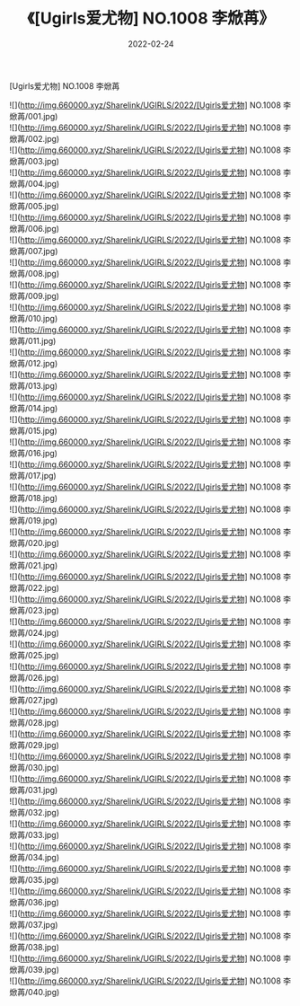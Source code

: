 ﻿---
layout: post
title:  《[Ugirls爱尤物] NO.1008 李焮苒》
date:   2022-02-24
img: http://img.660000.xyz/Sharelink/UGIRLS/2022/[Ugirls爱尤物] NO.1008 李焮苒/000.jpg
categories: [美女, 清纯, 唯美]
---

[Ugirls爱尤物] NO.1008 李焮苒

 ![](http://img.660000.xyz/Sharelink/UGIRLS/2022/[Ugirls爱尤物] NO.1008 李焮苒/001.jpg) <br>![](http://img.660000.xyz/Sharelink/UGIRLS/2022/[Ugirls爱尤物] NO.1008 李焮苒/002.jpg) <br>![](http://img.660000.xyz/Sharelink/UGIRLS/2022/[Ugirls爱尤物] NO.1008 李焮苒/003.jpg) <br>![](http://img.660000.xyz/Sharelink/UGIRLS/2022/[Ugirls爱尤物] NO.1008 李焮苒/004.jpg) <br>![](http://img.660000.xyz/Sharelink/UGIRLS/2022/[Ugirls爱尤物] NO.1008 李焮苒/005.jpg) <br>![](http://img.660000.xyz/Sharelink/UGIRLS/2022/[Ugirls爱尤物] NO.1008 李焮苒/006.jpg) <br>![](http://img.660000.xyz/Sharelink/UGIRLS/2022/[Ugirls爱尤物] NO.1008 李焮苒/007.jpg) <br>![](http://img.660000.xyz/Sharelink/UGIRLS/2022/[Ugirls爱尤物] NO.1008 李焮苒/008.jpg) <br>![](http://img.660000.xyz/Sharelink/UGIRLS/2022/[Ugirls爱尤物] NO.1008 李焮苒/009.jpg) <br>![](http://img.660000.xyz/Sharelink/UGIRLS/2022/[Ugirls爱尤物] NO.1008 李焮苒/010.jpg) <br>![](http://img.660000.xyz/Sharelink/UGIRLS/2022/[Ugirls爱尤物] NO.1008 李焮苒/011.jpg) <br>![](http://img.660000.xyz/Sharelink/UGIRLS/2022/[Ugirls爱尤物] NO.1008 李焮苒/012.jpg) <br>![](http://img.660000.xyz/Sharelink/UGIRLS/2022/[Ugirls爱尤物] NO.1008 李焮苒/013.jpg) <br>![](http://img.660000.xyz/Sharelink/UGIRLS/2022/[Ugirls爱尤物] NO.1008 李焮苒/014.jpg) <br>![](http://img.660000.xyz/Sharelink/UGIRLS/2022/[Ugirls爱尤物] NO.1008 李焮苒/015.jpg) <br>![](http://img.660000.xyz/Sharelink/UGIRLS/2022/[Ugirls爱尤物] NO.1008 李焮苒/016.jpg) <br>![](http://img.660000.xyz/Sharelink/UGIRLS/2022/[Ugirls爱尤物] NO.1008 李焮苒/017.jpg) <br>![](http://img.660000.xyz/Sharelink/UGIRLS/2022/[Ugirls爱尤物] NO.1008 李焮苒/018.jpg) <br>![](http://img.660000.xyz/Sharelink/UGIRLS/2022/[Ugirls爱尤物] NO.1008 李焮苒/019.jpg) <br>![](http://img.660000.xyz/Sharelink/UGIRLS/2022/[Ugirls爱尤物] NO.1008 李焮苒/020.jpg) <br>![](http://img.660000.xyz/Sharelink/UGIRLS/2022/[Ugirls爱尤物] NO.1008 李焮苒/021.jpg) <br>![](http://img.660000.xyz/Sharelink/UGIRLS/2022/[Ugirls爱尤物] NO.1008 李焮苒/022.jpg) <br>![](http://img.660000.xyz/Sharelink/UGIRLS/2022/[Ugirls爱尤物] NO.1008 李焮苒/023.jpg) <br>![](http://img.660000.xyz/Sharelink/UGIRLS/2022/[Ugirls爱尤物] NO.1008 李焮苒/024.jpg) <br>![](http://img.660000.xyz/Sharelink/UGIRLS/2022/[Ugirls爱尤物] NO.1008 李焮苒/025.jpg) <br>![](http://img.660000.xyz/Sharelink/UGIRLS/2022/[Ugirls爱尤物] NO.1008 李焮苒/026.jpg) <br>![](http://img.660000.xyz/Sharelink/UGIRLS/2022/[Ugirls爱尤物] NO.1008 李焮苒/027.jpg) <br>![](http://img.660000.xyz/Sharelink/UGIRLS/2022/[Ugirls爱尤物] NO.1008 李焮苒/028.jpg) <br>![](http://img.660000.xyz/Sharelink/UGIRLS/2022/[Ugirls爱尤物] NO.1008 李焮苒/029.jpg) <br>![](http://img.660000.xyz/Sharelink/UGIRLS/2022/[Ugirls爱尤物] NO.1008 李焮苒/030.jpg) <br>![](http://img.660000.xyz/Sharelink/UGIRLS/2022/[Ugirls爱尤物] NO.1008 李焮苒/031.jpg) <br>![](http://img.660000.xyz/Sharelink/UGIRLS/2022/[Ugirls爱尤物] NO.1008 李焮苒/032.jpg) <br>![](http://img.660000.xyz/Sharelink/UGIRLS/2022/[Ugirls爱尤物] NO.1008 李焮苒/033.jpg) <br>![](http://img.660000.xyz/Sharelink/UGIRLS/2022/[Ugirls爱尤物] NO.1008 李焮苒/034.jpg) <br>![](http://img.660000.xyz/Sharelink/UGIRLS/2022/[Ugirls爱尤物] NO.1008 李焮苒/035.jpg) <br>![](http://img.660000.xyz/Sharelink/UGIRLS/2022/[Ugirls爱尤物] NO.1008 李焮苒/036.jpg) <br>![](http://img.660000.xyz/Sharelink/UGIRLS/2022/[Ugirls爱尤物] NO.1008 李焮苒/037.jpg) <br>![](http://img.660000.xyz/Sharelink/UGIRLS/2022/[Ugirls爱尤物] NO.1008 李焮苒/038.jpg) <br>![](http://img.660000.xyz/Sharelink/UGIRLS/2022/[Ugirls爱尤物] NO.1008 李焮苒/039.jpg) <br>![](http://img.660000.xyz/Sharelink/UGIRLS/2022/[Ugirls爱尤物] NO.1008 李焮苒/040.jpg) <br>